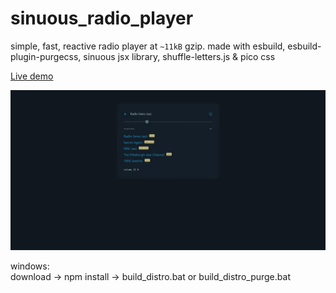 # sinuous_radio_player
simple, fast, reactive radio player at `~11kB` gzip. made with esbuild, esbuild-plugin-purgecss, sinuous jsx library, shuffle-letters.js &amp; pico css

<a href="https://rwdevelopment.github.io/sinuous_radio_player" target="_blank">Live demo</a>

![Radio Player](screen.webp)

windows:  
download -> npm install -> build_distro.bat or build_distro_purge.bat
